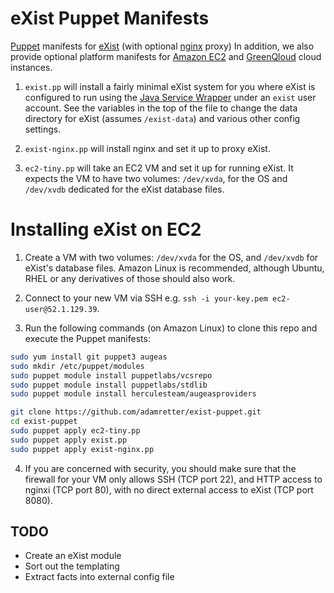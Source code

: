 eXist Puppet Manifests
======================

[Puppet](https://puppetlabs.com) manifests for [eXist](http://www.exist-db.org) (with optional [nginx](http://nginx.org/en/) proxy)
In addition, we also provide optional platform manifests for [Amazon EC2](http://aws.amazon.com/ec2/) and [GreenQloud](http://www.greenqloud.com) cloud instances.

1. `exist.pp` will install a fairly minimal eXist system for you where eXist is configured to run using the [Java Service Wrapper](http://http://wrapper.tanukisoftware.com/) under an `exist` user account. See the variables in the top of the file to change the data directory for eXist (assumes `/exist-data`) and various other config settings.

2. `exist-nginx.pp` will install nginx and set it up to proxy eXist.

3. `ec2-tiny.pp` will take an EC2 VM and set it up for running eXist. It expects the VM to have two volumes: `/dev/xvda`, for the OS and `/dev/xvdb` dedicated for the eXist database files.


Installing eXist on EC2
=======================
1. Create a VM with two volumes: `/dev/xvda` for the OS, and `/dev/xvdb` for eXist's database files. Amazon Linux is recommended, although Ubuntu, RHEL or any derivatives of those should also work.

2. Connect to your new VM via SSH e.g. `ssh -i your-key.pem ec2-user@52.1.129.39`.

3. Run the following commands (on Amazon Linux) to clone this repo and execute the Puppet manifests:
```bash
sudo yum install git puppet3 augeas
sudo mkdir /etc/puppet/modules
sudo puppet module install puppetlabs/vcsrepo
sudo puppet module install puppetlabs/stdlib
sudo puppet module install herculesteam/augeasproviders

git clone https://github.com/adamretter/exist-puppet.git
cd exist-puppet
sudo puppet apply ec2-tiny.pp
sudo puppet apply exist.pp
sudo puppet apply exist-nginx.pp
``` 

4. If you are concerned with security, you should make sure that the firewall for your VM only allows SSH (TCP port 22), and HTTP access to nginxi (TCP port 80), with no direct external access to eXist (TCP port 8080). 

TODO
----
* Create an eXist module
* Sort out the templating
* Extract facts into external config file
